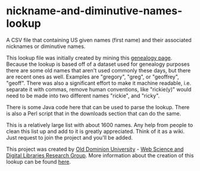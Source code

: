 # nickname-and-diminutive-names-lookup
A CSV file that containing US given names (first name) and their associated nicknames or diminutive names.

This lookup file was initially created by mining this
<a href="http://www.tngenweb.org/franklin/frannick.htm">genealogy page</a>. Because the lookup is based off of a dataset used for genealogy purposes there are some old names that aren't used commonly these days, but there are recent ones as well. Examples are "gregory", "greg", or "geoffrey", "geoff". There was also a significant effort to make it machine readable, i.e. separate it with commas, remove human conventions, like "rickie(y)" would need to be made into two different names "rickie", and "ricky".

There is some Java code here that can be used to parse the lookup. There is also a Perl script that in the downloads section that can do the same.

This is a relatively large list with about 1600 names. Any help from people to clean this list up and add to it is greatly appreciated. Think of it as a wiki. Just request to join the project and you'll be added.

This project was created by <a href="http://www.odu.edu/">Old Dominion University</a> - <a href="http://ws-dl.blogspot.com/">Web Science and Digital Libraries Research Group</a>. More information about the creation of this lookup can be found <a href="http://www.carlton-northern.com/2010/08/lookup-for-nicknames-and-diminutive.html">here</a>.
